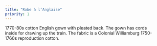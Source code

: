 ```yaml
---
title: "Robe à l’Anglaise"
priority: 1
---
```


1770-80s cotton English gown with pleated back. The gown has cords inside for drawing up the train. The fabric is a Colonial Williamburg 1750-1760s reproduction cotton.